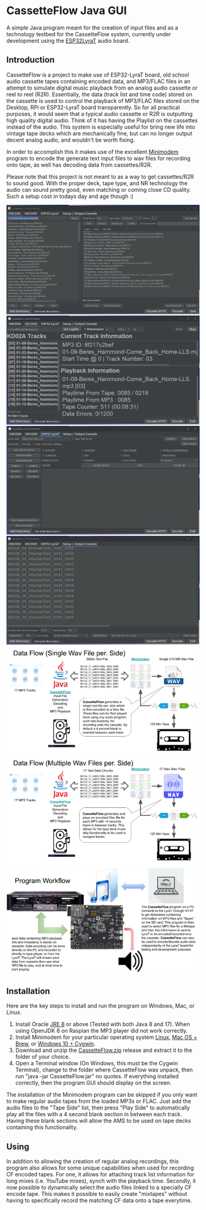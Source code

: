 # CassetteFlow Java GUI
A simple Java program meant for the creation of input files and as a technology 
testbed for the CassetteFlow system, currently under development using the 
[ESP32LyraT](https://docs.espressif.com/projects/esp-adf/en/latest/get-started/get-started-esp32-lyrat.html) 
audio board.

## Introduction
CassetteFlow is a project to make use of ESP32-LyraT board, old school audio 
cassette tapes containing encoded data, and MP3/FLAC files in an attempt to 
simulate digital music playback from an analog audio cassette or reel to reel (R2R). 
Essentially, the data (track list and time code) stored on the cassette is used 
to control the playback of MP3/FLAC files stored on the Desktop, RPi or 
ESP32-LyraT board transparently. So for all practical purposes, it would seem 
that a typical audio cassette or R2R is outputting high quality digital audio. 
Think of it has having the Playlist on the cassettes instead of the audio. This 
system is especially useful for bring new life into vintage tape decks which are 
mechanically fine, but can no longer output decent analog audio, and wouldn't 
be worth fixing.   

In order to accomplish this it makes use of the excellent 
[Minimodem](https://github.com/kamalmostafa/minimodem) program to encode the 
generate text input files to wav files for recording onto tape, as well has 
decoding data from cassettes/R2R.

Please note that this project is not meant to as a way to get cassettes/R2R to 
sound good. With the proper deck, tape type, and NR technology the audio 
can sound pretty good, even matching or coming close CD quality.  Such a setup 
cost in todays day and age though :) 

![Main GUI 1](gui01.png)
![Main GUI 2](gui02.png)
![Main GUI 3](gui03.png)
![Main GUI 4](gui04.png)
![Data Flow 1](dataflow01.png)
![Data Flow 2](dataflow02.png)
![LyraT](LyraT01.png)

## Installation
Here are the key steps to install and run the program on Windows, Mac, or Linux.

1. Install Oracle [JRE 8](https://www.java.com/en/download/manual.jsp) or above 
(Tested with both Java 8 and 17). When using OpenJDK 8 on Raspian the MP3 player 
did not work correctly.
2. Install Minimodem for your particular operating system [Linux](http://www.whence.com/minimodem/), 
[Mac OS + Brew](https://brewinstall.org/install-minimodem-on-mac-with-brew/), or 
[Windows 10 + Cygwin](https://github.com/kamalmostafa/minimodem/blob/master/README.windows).
3. Download and unzip the [CassetteFlow.zip](CassetteFlow.zip) release and 
extract it to the folder of your choice.
4. Open a Terminal window (On Windows, this must be the Cygwin Terminal), 
change to the folder where CassetteFlow was unpack, then run 
"java -jar CassetteFlow.jar" no quotes. If everything installed correctly, then 
the program GUI should display on the screen.

The installation of the Minimodem program can be skipped if you only want to 
make regular audio tapes from the loaded MP3s or FLAC. Just add the audio files to 
the "Tape Side" list, then press "Play Side" to automatically play all the files 
with a 4 second blank section in between each track. Having these blank sections 
will allow the AMS to be used on tape decks containing this functionality.  

## Using
In addition to allowing the creation of regular analog recordings, this 
program also allows for some unique capabilities when used for recording 
CF encoded tapes. For one, it allows for attaching track list information for 
long mixes (i.e. YouTube mixes), synch with the playback time.  Secondly, it now 
possible to dynamically select the audio files linked to a specially CF encode 
tape. This makes it possible to easily create "mixtapes" without having to 
specifically record the matching CF data onto a tape everytime.